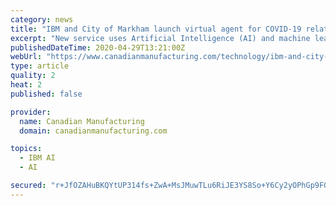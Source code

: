 ```yaml
---
category: news
title: "IBM and City of Markham launch virtual agent for COVID-19 related questions"
excerpt: "New service uses Artificial Intelligence (AI) and machine learning to provide an enhanced user experience and keep residents safe during pandemic"
publishedDateTime: 2020-04-29T13:21:00Z
webUrl: "https://www.canadianmanufacturing.com/technology/ibm-and-city-of-markham-launch-virtual-agent-for-covid-19-related-questions-252397/"
type: article
quality: 2
heat: 2
published: false

provider:
  name: Canadian Manufacturing
  domain: canadianmanufacturing.com

topics:
  - IBM AI
  - AI

secured: "r+JfOZAHuBKQYtUP314fs+ZwA+MsJMuwTLu6RiJE3YS8So+Y6Cy2yOPhGp9FGyyB2p4+9bBxjIM371ShQQ7QPcECPCkr3NAdakXDiJelM5X3iGRDs3xs+4QAgmVVz9+mPBOCOhs1xTwPkz3tmLJNn+kkt5B4uCjmJOG/KrgiLNZ0405m1ZYzdiFrMftmbMjDqW/K3NDXtPMb8kWlxov1OUmk1cmnLx6mxrH2dtkoHISnIwIog10RVMh1OQdWSi2cjVkF0jZi6zoVYLJxXWsUyauOU8oNF/U5tSgWynogYx1aqybOaFiU5rxXDQevzhJPZRV32dIWWSJcWUhENwMyACVVmYea9VzYRyXPVFIgwlsfrSEozPjeaVQRZAjRI6mLCF4EDlxh/mnzOkQFwJ9xbzK1W6gJtPMOeE9YnxiS9RkV9x6eeAzjJbK19/gtA9Ky3KqJ1SqquQhwHC19JUsKyvazsa3egJsIqUiU8EQTmAQ=;lEw0foHfaGETXjRpUl5x/A=="
---
```


